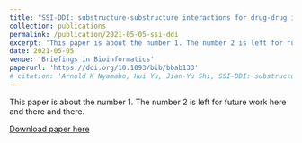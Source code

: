 ```yaml
---
title: "SSI-DDI: substructure-substructure interactions for drug-drug interaction prediction"
collection: publications
permalink: /publication/2021-05-05-ssi-ddi
excerpt: 'This paper is about the number 1. The number 2 is left for future work.'
date: 2021-05-05
venue: 'Briefings in Bioinformatics'
paperurl: 'https://doi.org/10.1093/bib/bbab133'
# citation: 'Arnold K Nyamabo, Hui Yu, Jian-Yu Shi, SSI–DDI: substructure–substructure interactions for drug–drug interaction prediction, Briefings in Bioinformatics, 2021;, bbab133, https://doi.org/10.1093/bib/bbab133'
---
```

This paper is about the number 1. The number 2 is left for future work here and there and there.

[Download paper here](https://doi.org/10.1093/bib/bbab133)

<!-- Recommended citation: Arnold K Nyamabo, Hui Yu, Jian-Yu Shi, SSI–DDI: substructure–substructure interactions for drug–drug interaction prediction, <i>Briefings in Bioinformatics</i>, 2021;, bbab133, https://doi.org/10.1093/bib/bbab133. -->